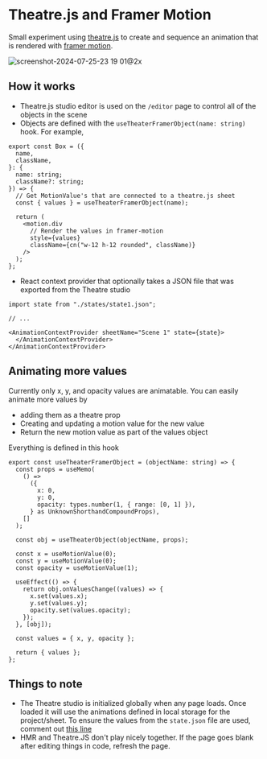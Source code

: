 # Theatre.js and Framer Motion

Small experiment using [theatre.js](https://www.theatrejs.com/) to create and sequence an animation that is rendered with [framer motion](https://www.framer.com/motion/).

![screenshot-2024-07-25-23 19 01@2x](https://github.com/user-attachments/assets/19331c2c-56ff-4e64-a0bf-da87094172a4)

## How it works

- Theatre.js studio editor is used on the `/editor` page to control all of the objects in the scene
- Objects are defined with the `useTheaterFramerObject(name: string)` hook. For example,

```tsx
export const Box = ({
  name,
  className,
}: {
  name: string;
  className?: string;
}) => {
  // Get MotionValue's that are connected to a theatre.js sheet
  const { values } = useTheaterFramerObject(name);

  return (
    <motion.div
      // Render the values in framer-motion
      style={values}
      className={cn("w-12 h-12 rounded", className)}
    />
  );
};
```

- React context provider that optionally takes a JSON file that was exported from the Theatre studio

```tsx
import state from "./states/state1.json";

// ...

<AnimationContextProvider sheetName="Scene 1" state={state}>
  </AnimationContextProvider>
</AnimationContextProvider>
```

## Animating more values

Currently only x, y, and opacity values are animatable. You can easily animate more values by
- adding them as a theatre prop
- Creating and updating a motion value for the new value
- Return the new motion value as part of the values object

Everything is defined in this hook

```tsx
export const useTheaterFramerObject = (objectName: string) => {
  const props = useMemo(
    () =>
      ({
        x: 0,
        y: 0,
        opacity: types.number(1, { range: [0, 1] }),
      } as UnknownShorthandCompoundProps),
    []
  );

  const obj = useTheaterObject(objectName, props);

  const x = useMotionValue(0);
  const y = useMotionValue(0);
  const opacity = useMotionValue(1);

  useEffect(() => {
    return obj.onValuesChange((values) => {
      x.set(values.x);
      y.set(values.y);
      opacity.set(values.opacity);
    });
  }, [obj]);

  const values = { x, y, opacity };

  return { values };
};
```

## Things to note

- The Theatre studio is initialized globally when any page loads. Once loaded it will use the animations defined in local storage for the project/sheet. To ensure the values from the `state.json` file are used, comment out [this line](https://github.com/coffee-cup/theatrejs-framer-motion/blob/main/src/App.tsx#L15)
- HMR and Theatre.JS don't play nicely together. If the page goes blank after editing things in code, refresh the page.
